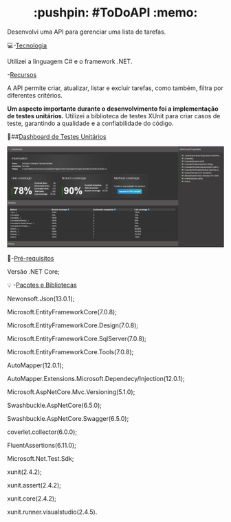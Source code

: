 <h1 align="center">:pushpin: #ToDoAPI :memo: </h1> 

Desenvolvi uma API para gerenciar uma lista de tarefas.

:computer:-[Tecnologia](#tecnologia)

Utilizei a linguagem C# e o framework .NET.

-[Recursos](#recursos)

A API permite criar, atualizar, listar e excluir tarefas, como também,  filtra por diferentes critérios.

**Um aspecto importante durante o desenvolvimento foi a implementação de testes unitários.**
Utilizei a biblioteca de testes XUnit para criar casos de teste, garantindo a qualidade e a confiabilidade do código.

:test_tube:##[Dashboard de Testes Unitários](#dashboard)

![dash](https://github.com/monica88lima/ToDoAPI/blob/master/dash_Controller.JPG)


:triangular_flag_on_post:-[Pré-requisitos](#pré-requisitos)

Versão .NET Core;

:bulb:
-[Pacotes e Bibliotecas](#Pacotes-e-Bibliotecas)

Newonsoft.Json(13.0.1);

Microsoft.EntityFrameworkCore(7.0.8);

Microsoft.EntityFrameworkCore.Design(7.0.8);

Microsoft.EntityFrameworkCore.SqlServer(7.0.8);

Microsoft.EntityFrameworkCore.Tools(7.0.8);

AutoMapper(12.0.1);

AutoMapper.Extensions.Microsoft.Dependecy/Injection(12.0.1);

Microsoft.AspNetCore.Mvc.Versioning(5.1.0);

Swashbuckle.AspNetCore(6.5.0);

Swashbuckle.AspNetCore.Swagger(6.5.0);

coverlet.collector(6.0.0);

FluentAssertions(6.11.0);

Microsoft.Net.Test.Sdk;

xunit(2.4.2);

xunit.assert(2.4.2);

xunit.core(2.4.2);

xunit.runner.visualstudio(2.4.5).
